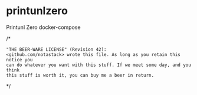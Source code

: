 # printunlzero
Printunl Zero docker-compose

/*

    "THE BEER-WARE LICENSE" (Revision 42):
    <github.com/notastack> wrote this file. As long as you retain this notice you
    can do whatever you want with this stuff. If we meet some day, and you think
    this stuff is worth it, you can buy me a beer in return.

*/

